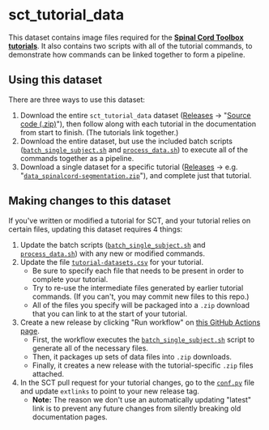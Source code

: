 # sct_tutorial_data

This dataset contains image files required for the **[Spinal Cord Toolbox tutorials](https://spinalcordtoolbox.com/en/latest/tutorials/tutorials.html)**. It also contains two scripts with all of the tutorial commands, to demonstrate how commands can be linked together to form a pipeline.

## Using this dataset

There are three ways to use this dataset:

1. Download the entire `sct_tutorial_data` dataset ([Releases](https://github.com/spinalcordtoolbox/sct_tutorial_data/releases/latest) -> "[Source code (.zip)](https://github.com/spinalcordtoolbox/sct_tutorial_data/archive/refs/heads/master.zip)"), then follow along with each tutorial in the documentation from start to finish. (The tutorials link together.)
2. Download the entire dataset, but use the included batch scripts ([`batch_single_subject.sh`](https://github.com/spinalcordtoolbox/sct_tutorial_data/blob/master/single_subject/batch_single_subject.sh) and [`process_data.sh`](https://github.com/spinalcordtoolbox/sct_tutorial_data/blob/master/multi_subject/process_data.sh)) to execute all of the commands together as a pipeline.
3. Download a single dataset for a specific tutorial ([Releases](https://github.com/spinalcordtoolbox/sct_tutorial_data/releases/latest) -> e.g. "[`data_spinalcord-segmentation.zip`](https://github.com/spinalcordtoolbox/sct_tutorial_data/releases/latest/download/data_spinalcord-segmentation.zip)"), and complete just that tutorial.

## Making changes to this dataset

If you've written or modified a tutorial for SCT, and your tutorial relies on certain files, updating this dataset requires 4 things:

1. Update the batch scripts ([`batch_single_subject.sh`](https://github.com/spinalcordtoolbox/sct_tutorial_data/blob/master/single_subject/batch_single_subject.sh) and [`process_data.sh`](https://github.com/spinalcordtoolbox/sct_tutorial_data/blob/master/multi_subject/process_data.sh)) with any new or modified commands.
2. Update the file [`tutorial-datasets.csv`](https://github.com/spinalcordtoolbox/sct_tutorial_data/blob/master/tutorial-datasets.csv) for your tutorial.
    * Be sure to specify each file that needs to be present in order to complete your tutorial.
    * Try to re-use the intermediate files generated by earlier tutorial commands. (If you can't, you may commit new files to this repo.)
    * All of the files you specify will be packaged into a `.zip` download that you can link to at the start of your tutorial.
3. Create a new release by clicking "Run workflow" on [this GitHub Actions page](https://github.com/spinalcordtoolbox/sct_tutorial_data/actions/workflows/create_release.yml).
    * First, the workflow executes the [`batch_single_subject.sh`](https://github.com/spinalcordtoolbox/sct_tutorial_data/blob/master/single_subject/batch_single_subject.sh) script to generate all of the necessary files.
    * Then, it packages up sets of data files into `.zip` downloads. 
    * Finally, it creates a new release with the tutorial-specific `.zip` files attached.
4. In the SCT pull request for your tutorial changes, go to the [`conf.py`](https://github.com/spinalcordtoolbox/spinalcordtoolbox/blob/master/documentation/source/conf.py) file and update `extlinks` to point to your new release tag.
    * **Note:** The reason we don't use an automatically updating "latest" link is to prevent any future changes from silently breaking old documentation pages.
